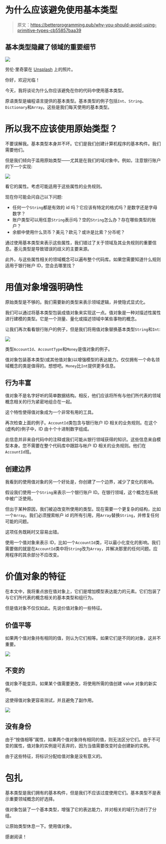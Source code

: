 # 为什么应该避免使用基本类型

> 原文：<https://betterprogramming.pub/why-you-should-avoid-using-primitive-types-cb55857baa39>

## 基本类型隐藏了领域的重要细节

![](img/3b1199ad333340d0f1b9d5f9726b2ede.png)

劳伦·里奇蒙在 [Unsplash](https://unsplash.com?utm_source=medium&utm_medium=referral) 上的照片。

你好，欢迎光临！

今天，我将谈论为什么你应该避免在你的代码中使用基本类型。

原语类型是编程语言提供的基本类型。基本类型的例子包括`Int`、`String`、`Dictionary`和`Array`。这些是我们每天使用的基本类型。

# 所以我不应该使用原始类型？

不要误解我。基本类型本身并不坏。它们是我们创建计算机程序的基本构件。我们需要他们。

但是我们倾向于滥用原始类型——尤其是在我们的域对象中。例如，注意银行账户的下一个实现:

![](img/7af4c29f4696ce26f3e7d240bec88d9e.png)

看它的属性。考虑可能适用于这些属性的业务规则。

现在你可能会问自己以下问题:

*   任何一个`String`都是有效的 id 吗？它应该有特定的格式吗？是数字还是字母数字？
*   账户类型可以用任意`String`表示吗？空的`String`怎么办？存在哪些类型的账户？
*   余额中使用什么货币？美元？欧元？或许是比索？分币呢？

通过使用基本类型来表示这些属性，我们错过了关于领域及其业务规则的重要信息。基元类型是导致错误的歧义的主要来源。

此外，与这些属性相关的领域概念可以遍布整个代码库。如果您需要知道什么规则适用于银行帐户 ID，您会去哪里找？

# 用值对象增强明确性

原始类型是不够的。我们需要新的类型来表示领域逻辑，并使隐式显式化。

我们可以通过将基本类型包装成值对象来实现这一点。值对象是一种对描述性属性进行建模的类型。它是一个测量、量化或描述领域中某些事物的概念。

让我们再次看看银行账户的例子，但是我们将用值对象替换基本类型`String`和`Int`:

![](img/0c4e727377c259580a63009095b9983a.png)

类型`AccountId`、`AccountType`和`Money`是值对象的例子。

值对象包装基本类型(或其他值对象)以增强模型的表达能力。仅仅拥有一个命名领域概念的类是值得的。想想吧。`Money`比`Int`提供更多信息。

## 行为丰富

值对象不是名字好听的简单数据结构。相反，他们应该将所有与他们所代表的领域概念相关的行为紧密地组合在一起。

这个特性使得值对象成为一个非常有用的工具。

再次检查上面的例子。`AccountId`类包含与银行账户 ID 相关的业务规则。在这个(虚构的)例子中，ID 由十个十进制数字组成。

此信息并非来自代码中的注释或我们可能从银行领域获得的知识。这些信息来自模型本身。您不需要在整个代码库中跟踪与帐户 ID 相关的业务规则。他们在`AccountId`班。

## 创建边界

我看到的使用值对象的另一个好处是，你创建了一个边界，减少了变化的影响。

假设我们使用一个`String`来表示一个银行账户 ID。在银行领域，这个概念在系统中被广泛使用。

但出于某种原因，我们被迫改变所使用的类型。现在需要一个更复杂的结构，比如一个`Array`。我们必须搜索帐户 id 的所有引用，用`Array`替换`String`，并修复任何可能的问题。

这项任务既耗时又容易出错。

使用一个值对象来表示 ID，比如一个`AccountId`类，可以最小化变化的影响。我们需要做的就是在`AccountId`类中将`String`改为`Array`，并解决那里的任何问题。应用程序的其余部分不应改变。

# 价值对象的特征

在本文中，我将重点放在值对象上，它们是增加模型表达能力的元素。它们包装了与它们所代表的概念相关的基本类型和组行为。

但是值对象不仅仅如此。先说价值对象的一些特征。

## 价值平等

如果两个值对象持有相同的值，则认为它们相等。如果它们是不同的对象，这并不重要。

![](img/b432cd99327a72df6e98cc7ded002a0b.png)

## 不变的

值对象不能变异。如果某个值需要更改，将使用所需的值创建 value 对象的新实例。

这使得值对象更容易测试，并且避免了副作用。

![](img/22fec3034559aa1157c2d7ad143ea009.png)

## 没有身份

由于“按值相等”属性，如果两个值对象持有相同的值，则无法区分它们。由于不可变的属性，值对象的实例是可丢弃的，因为当值需要改变时会创建新的实例。

由于这些特征，将标识分配给值对象是没有意义的。

# 包扎

基本类型是我们拥有的基本构件，但是我们不应该过度使用它们。基本类型不是表示重要领域概念的好选择。

值对象包装了一个基本类型，增强了它的表达能力，并对相关的域行为进行了分组。

让原始类型休息一下。使用值对象。

感谢阅读！